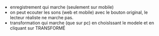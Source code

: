 - enregistrement qui marche (seulement sur mobile)
- on peut ecouter les sons (web et mobile) avec le bouton original, le lecteur réaliste ne marche pas.
- transformation qui marche (que sur pc) en choisIssant le modele et en cliquant sur TRANSFORMÉ
